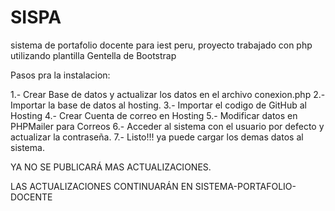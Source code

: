 # SISPA
 sistema de portafolio docente para iest peru, proyecto trabajado con php utilizando plantilla Gentella de Bootstrap

 Pasos pra la instalacion:

 1.- Crear Base de datos y actualizar los datos en el archivo conexion.php
 2.- Importar la base de datos al hosting.
 3.- Importar el codigo de GitHub al Hosting
 4.- Crear  Cuenta de correo en Hosting
 5.- Modificar datos en PHPMailer para Correos
 6.- Acceder al sistema con el usuario por defecto y actualizar la contraseña.
 7.- Listo!!! ya puede cargar los demas datos al sistema.

 YA NO SE PUBLICARÁ MAS ACTUALIZACIONES.

LAS ACTUALIZACIONES CONTINUARÁN EN SISTEMA-PORTAFOLIO-DOCENTE
